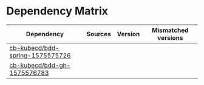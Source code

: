 # Dependency Matrix

Dependency | Sources | Version | Mismatched versions
---------- | ------- | ------- | -------------------
[cb-kubecd/bdd-spring-1575575726](https://github.com/cb-kubecd/bdd-spring-1575575726.git) |  | []() | 
[cb-kubecd/bdd-gh-1575576783](https://github.com/cb-kubecd/bdd-gh-1575576783.git) |  | []() | 
